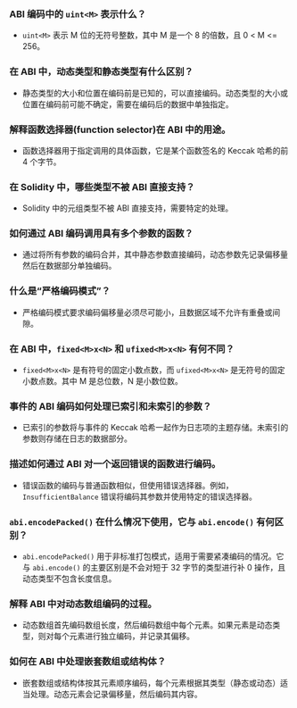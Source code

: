 ### ABI 编码中的 `uint<M>` 表示什么？

- `uint<M>` 表示 M 位的无符号整数，其中 M 是一个 8 的倍数，且 0 < M <= 256。

### 在 ABI 中，动态类型和静态类型有什么区别？

- 静态类型的大小和位置在编码前是已知的，可以直接编码。动态类型的大小或位置在编码前可能不确定，需要在编码后的数据中单独指定。

### 解释函数选择器(function selector)在 ABI 中的用途。

- 函数选择器用于指定调用的具体函数，它是某个函数签名的 Keccak 哈希的前 4 个字节。

### 在 Solidity 中，哪些类型不被 ABI 直接支持？

- Solidity 中的元组类型不被 ABI 直接支持，需要特定的处理。

### 如何通过 ABI 编码调用具有多个参数的函数？

- 通过将所有参数的编码合并，其中静态参数直接编码，动态参数先记录偏移量然后在数据部分单独编码。

### 什么是“严格编码模式”？

- 严格编码模式要求编码偏移量必须尽可能小，且数据区域不允许有重叠或间隙。

### 在 ABI 中，`fixed<M>x<N>` 和 `ufixed<M>x<N>` 有何不同？

- `fixed<M>x<N>` 是有符号的固定小数点数，而 `ufixed<M>x<N>` 是无符号的固定小数点数。其中 M 是总位数，N 是小数位数。

### 事件的 ABI 编码如何处理已索引和未索引的参数？

- 已索引的参数将与事件的 Keccak 哈希一起作为日志项的主题存储。未索引的参数则存储在日志的数据部分。

### 描述如何通过 ABI 对一个返回错误的函数进行编码。

- 错误函数的编码与普通函数相似，但使用错误选择器。例如，`InsufficientBalance` 错误将编码其参数并使用特定的错误选择器。

### `abi.encodePacked()` 在什么情况下使用，它与 `abi.encode()` 有何区别？

- `abi.encodePacked()` 用于非标准打包模式，适用于需要紧凑编码的情况。它与 `abi.encode()` 的主要区别是不会对短于 32 字节的类型进行补 0 操作，且动态类型不包含长度信息。

### 解释 ABI 中对动态数组编码的过程。

- 动态数组首先编码数组长度，然后编码数组中每个元素。如果元素是动态类型，则对每个元素进行独立编码，并记录其偏移。

### 如何在 ABI 中处理嵌套数组或结构体？

- 嵌套数组或结构体按其元素顺序编码，每个元素根据其类型（静态或动态）适当处理。动态元素会记录偏移量，然后编码其内容。